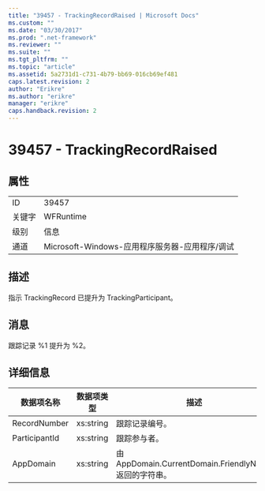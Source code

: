 ```yaml
---
title: "39457 - TrackingRecordRaised | Microsoft Docs"
ms.custom: ""
ms.date: "03/30/2017"
ms.prod: ".net-framework"
ms.reviewer: ""
ms.suite: ""
ms.tgt_pltfrm: ""
ms.topic: "article"
ms.assetid: 5a2731d1-c731-4b79-bb69-016cb69ef481
caps.latest.revision: 2
author: "Erikre"
ms.author: "erikre"
manager: "erikre"
caps.handback.revision: 2
---
```

# 39457 - TrackingRecordRaised
## 属性  
  
|||  
|-|-|  
|ID|39457|  
|关键字|WFRuntime|  
|级别|信息|  
|通道|Microsoft\-Windows\-应用程序服务器\-应用程序\/调试|  
  
## 描述  
 指示 TrackingRecord 已提升为 TrackingParticipant。  
  
## 消息  
 跟踪记录 %1 提升为 %2。  
  
## 详细信息  
  
|数据项名称|数据项类型|描述|  
|-----------|-----------|--------|  
|RecordNumber|xs:string|跟踪记录编号。|  
|ParticipantId|xs:string|跟踪参与者。|  
|AppDomain|xs:string|由 AppDomain.CurrentDomain.FriendlyName 返回的字符串。|